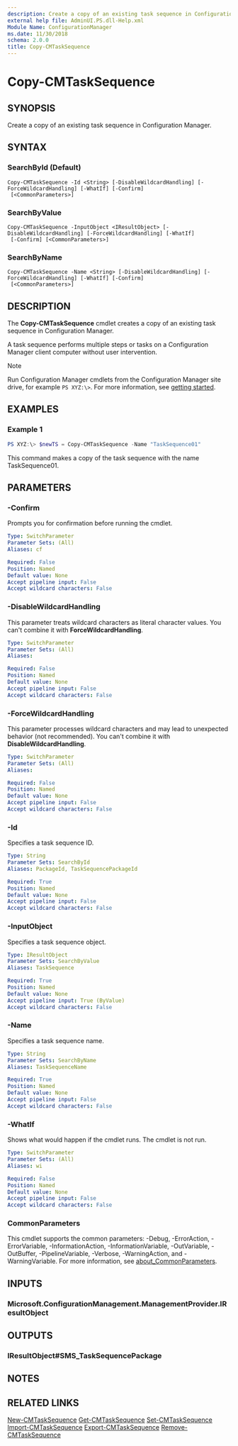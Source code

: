 ```yaml
---
description: Create a copy of an existing task sequence in Configuration Manager.
external help file: AdminUI.PS.dll-Help.xml
Module Name: ConfigurationManager
ms.date: 11/30/2018
schema: 2.0.0
title: Copy-CMTaskSequence
---
```


# Copy-CMTaskSequence

## SYNOPSIS

Create a copy of an existing task sequence in Configuration Manager.

## SYNTAX

### SearchById (Default)
```
Copy-CMTaskSequence -Id <String> [-DisableWildcardHandling] [-ForceWildcardHandling] [-WhatIf] [-Confirm]
 [<CommonParameters>]
```

### SearchByValue
```
Copy-CMTaskSequence -InputObject <IResultObject> [-DisableWildcardHandling] [-ForceWildcardHandling] [-WhatIf]
 [-Confirm] [<CommonParameters>]
```

### SearchByName
```
Copy-CMTaskSequence -Name <String> [-DisableWildcardHandling] [-ForceWildcardHandling] [-WhatIf] [-Confirm]
 [<CommonParameters>]
```

## DESCRIPTION

The **Copy-CMTaskSequence** cmdlet creates a copy of an existing task sequence in Configuration Manager.

A task sequence performs multiple steps or tasks on a Configuration Manager client computer without user intervention.

> [!NOTE]
> Run Configuration Manager cmdlets from the Configuration Manager site drive, for example `PS XYZ:\>`. For more information, see [getting started](/powershell/sccm/overview).

## EXAMPLES

### Example 1

```powershell
PS XYZ:\> $newTS = Copy-CMTaskSequence -Name "TaskSequence01"
```

This command makes a copy of the task sequence with the name TaskSequence01.

## PARAMETERS

### -Confirm

Prompts you for confirmation before running the cmdlet.

```yaml
Type: SwitchParameter
Parameter Sets: (All)
Aliases: cf

Required: False
Position: Named
Default value: None
Accept pipeline input: False
Accept wildcard characters: False
```

### -DisableWildcardHandling

This parameter treats wildcard characters as literal character values. You can't combine it with **ForceWildcardHandling**.

```yaml
Type: SwitchParameter
Parameter Sets: (All)
Aliases:

Required: False
Position: Named
Default value: None
Accept pipeline input: False
Accept wildcard characters: False
```

### -ForceWildcardHandling

This parameter processes wildcard characters and may lead to unexpected behavior (not recommended). You can't combine it with **DisableWildcardHandling**.

```yaml
Type: SwitchParameter
Parameter Sets: (All)
Aliases:

Required: False
Position: Named
Default value: None
Accept pipeline input: False
Accept wildcard characters: False
```

### -Id

Specifies a task sequence ID.

```yaml
Type: String
Parameter Sets: SearchById
Aliases: PackageId, TaskSequencePackageId

Required: True
Position: Named
Default value: None
Accept pipeline input: False
Accept wildcard characters: False
```

### -InputObject

Specifies a task sequence object.

```yaml
Type: IResultObject
Parameter Sets: SearchByValue
Aliases: TaskSequence

Required: True
Position: Named
Default value: None
Accept pipeline input: True (ByValue)
Accept wildcard characters: False
```

### -Name

Specifies a task sequence name.

```yaml
Type: String
Parameter Sets: SearchByName
Aliases: TaskSequenceName

Required: True
Position: Named
Default value: None
Accept pipeline input: False
Accept wildcard characters: False
```

### -WhatIf

Shows what would happen if the cmdlet runs.
The cmdlet is not run.

```yaml
Type: SwitchParameter
Parameter Sets: (All)
Aliases: wi

Required: False
Position: Named
Default value: None
Accept pipeline input: False
Accept wildcard characters: False
```

### CommonParameters
This cmdlet supports the common parameters: -Debug, -ErrorAction, -ErrorVariable, -InformationAction, -InformationVariable, -OutVariable, -OutBuffer, -PipelineVariable, -Verbose, -WarningAction, and -WarningVariable. For more information, see [about_CommonParameters](http://go.microsoft.com/fwlink/?LinkID=113216).

## INPUTS

### Microsoft.ConfigurationManagement.ManagementProvider.IResultObject
## OUTPUTS

### IResultObject#SMS_TaskSequencePackage
## NOTES

## RELATED LINKS

[New-CMTaskSequence](New-CMTaskSequence.md)
[Get-CMTaskSequence](Get-CMTaskSequence.md)
[Set-CMTaskSequence](Set-CMTaskSequence.md)
[Import-CMTaskSequence](Import-CMTaskSequence.md)
[Export-CMTaskSequence](Export-CMTaskSequence.md)
[Remove-CMTaskSequence](Remove-CMTaskSequence.md)
